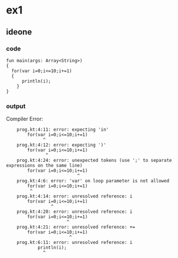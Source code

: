 # ex1
## ideone
### code
    fun main(args: Array<String>) 
    {
	  for(var i=0;i<=10;i+=1)
	  {
		  println(i);
	    }
    }
### output
Compiler Error:
        
        prog.kt:4:11: error: expecting 'in'
        	for(var i=0;i<=10;i+=1)
                  ^
        prog.kt:4:12: error: expecting ')'
        	for(var i=0;i<=10;i+=1)
                   ^
        prog.kt:4:24: error: unexpected tokens (use ';' to separate expressions on the same line)
        	for(var i=0;i<=10;i+=1)
                               ^
        prog.kt:4:6: error: 'var' on loop parameter is not allowed
        	for(var i=0;i<=10;i+=1)
             ^
        prog.kt:4:14: error: unresolved reference: i
        	for(var i=0;i<=10;i+=1)
                     ^
        prog.kt:4:20: error: unresolved reference: i
        	for(var i=0;i<=10;i+=1)
                           ^
        prog.kt:4:21: error: unresolved reference: +=
        	for(var i=0;i<=10;i+=1)
                            ^
        prog.kt:6:11: error: unresolved reference: i
        		println(i);
                  ^




    


